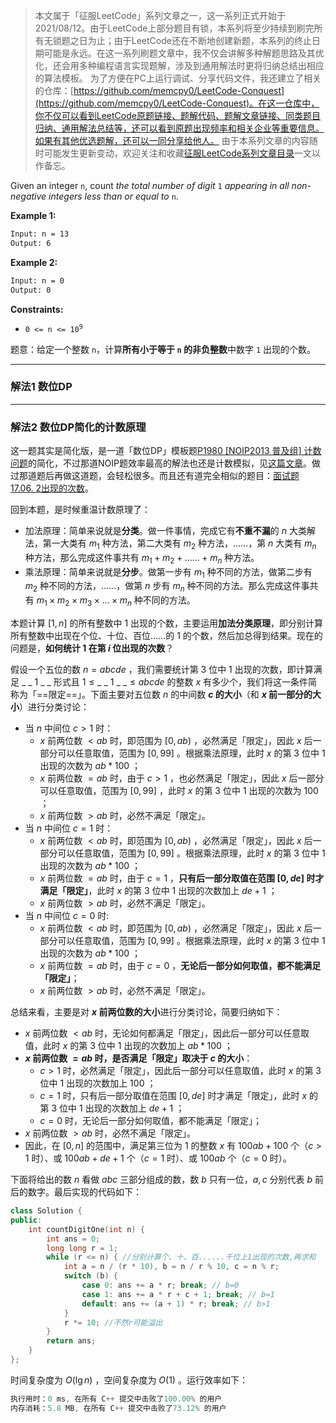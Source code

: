 > 本文属于「征服LeetCode」系列文章之一，这一系列正式开始于2021/08/12。由于LeetCode上部分题目有锁，本系列将至少持续到刷完所有无锁题之日为止；由于LeetCode还在不断地创建新题，本系列的终止日期可能是永远。在这一系列刷题文章中，我不仅会讲解多种解题思路及其优化，还会用多种编程语言实现题解，涉及到通用解法时更将归纳总结出相应的算法模板。
> <b></b>
> 为了方便在PC上运行调试、分享代码文件，我还建立了相关的仓库：[https://github.com/memcpy0/LeetCode-Conquest](https://github.com/memcpy0/LeetCode-Conquest)。在这一仓库中，你不仅可以看到LeetCode原题链接、题解代码、题解文章链接、同类题目归纳、通用解法总结等，还可以看到原题出现频率和相关企业等重要信息。如果有其他优选题解，还可以一同分享给他人。
> <b></b>
> 由于本系列文章的内容随时可能发生更新变动，欢迎关注和收藏[征服LeetCode系列文章目录](https://memcpy0.blog.csdn.net/article/details/119656559)一文以作备忘。

<p>Given an integer <code>n</code>, count <em>the total number of digit </em><code>1</code><em> appearing in all non-negative integers less than or equal to</em> <code>n</code>.</p>

<strong>Example 1:</strong>
```bash
Input: n = 13
Output: 6
```
<strong>Example 2:</strong>
```bash
Input: n = 0
Output: 0
```
<strong>Constraints:</strong>
<ul>
	<li><code>0 &lt;= n &lt;= 10<sup>9</sup></code></li>
</ul>

题意：给定一个整数 <code>n</code>，计算**所有小于等于 <code>n</code> 的非负整数**中数字 <code>1</code> 出现的个数。 

---
### 解法1 数位DP


---
### 解法2 数位DP简化的计数原理
这一题其实是简化版，是一道「数位DP」模板题[P1980 [NOIP2013 普及组] 计数问题](https://www.luogu.com.cn/problem/P1980)的简化，不过那道NOIP题效率最高的解法也还是计数模拟，见[这篇文章](https://memcpy0.blog.csdn.net/article/details/119744908)。做过那道题后再做这道题，会轻松很多。而且还有道完全相似的题目：[面试题 17.06. 2出现的次数](https://leetcode.cn/problems/number-of-2s-in-range-lcci/)。

回到本题，是时候重温计数原理了：
- 加法原理：简单来说就是**分类**。做一件事情，完成它有**不重不漏**的 $n$ 大类解法，第一大类有 $m_1$ 种方法，第二大类有 $m_2$ 种方法，……，第 $n$ 大类有 $m_n$ 种方法，那么完成这件事共有 $m_1+m_2+……+m_n$ 种方法。
- 乘法原理：简单来说就是**分步**。做第一步有 $m_1$ 种不同的方法，做第二步有 $m_2$ 种不同的方法，……，做第 $n$ 步有 $m_n$ 种不同的方法。那么完成这件事共有  $m_1×m_2×m_3×…×m_n$ 种不同的方法。

本题计算 $[1, n]$ 的所有整数中 $1$ 出现的个数，主要运用**加法分类原理**，即分别计算所有整数中出现在个位、十位、百位……的 $1$ 的个数，然后加总得到结果。现在的问题是，**如何统计 $1$ 在第 $i$ 位出现的次数**？

假设一个五位的数 $n = abcde$ ，我们需要统计第 $3$ 位中 $1$ 出现的次数，即计算满足 $\_\ \_\ 1\ \_\ \_$ 形式且 $1 \le \_\ \_\ 1\ \_\ \_ \le abcde$ 的整数 $x$ 有多少个，我们将这一条件简称为「==限定==」。下面主要对五位数 $n$ 的中间数 **$c$ 的大小**（和 **$x$ 前一部分的大小**）进行分类讨论：
- 当 $n$ 中间位 $c \gt 1$ 时：
	- $x$ 前两位数 $< ab$ 时，即范围为 $[0, ab)$ ，必然满足「限定」，因此 $x$ 后一部分可以任意取值，范围为 $[0, 99]$ 。根据乘法原理，此时 $x$ 的第 $3$ 位中 $1$ 出现的次数为 $ab * 100$ ；
	- $x$ 前两位数 $= ab$ 时，由于 $c > 1$ ，也必然满足「限定」，因此 $x$ 后一部分可以任意取值，范围为 $[0, 99]$ ，此时 $x$ 的第 $3$ 位中 $1$ 出现的次数为 $100$ ；
	- $x$ 前两位数 $> ab$ 时，必然不满足「限定」。
- 当 $n$ 中间位 $c = 1$ 时：
	- $x$ 前两位数 $< ab$ 时，即范围为 $[0, ab)$ ，必然满足「限定」，因此 $x$ 后一部分可以任意取值，范围为 $[0, 99]$ 。根据乘法原理，此时 $x$ 的第 $3$ 位中 $1$ 出现的次数为 $ab * 100$ ；
	- $x$ 前两位数 $= ab$ 时，由于 $c = 1$ ，**只有后一部分取值在范围 $[0, de]$ 时才满足「限定」**，此时 $x$ 的第 $3$ 位中 $1$ 出现的次数加上 $de + 1$ ；
	- $x$ 前两位数 $> ab$ 时，必然不满足「限定」。
- 当 $n$ 中间位 $c = 0$ 时:
	- $x$ 前两位数 $< ab$ 时，即范围为 $[0, ab)$ ，必然满足「限定」，因此 $x$ 后一部分可以任意取值，范围为 $[0, 99]$ 。根据乘法原理，此时 $x$ 的第 $3$ 位中 $1$ 出现的次数为 $ab * 100$ ；
	- $x$ 前两位数 $= ab$ 时，由于 $c = 0$ ，**无论后一部分如何取值，都不能满足「限定」**；
	- $x$ 前两位数 $> ab$ 时，必然不满足「限定」。

总结来看，主要是对 **$x$ 前两位数的大小**进行分类讨论，简要归纳如下：
- $x$ 前两位数 $< ab$ 时，无论如何都满足「限定」，因此后一部分可以任意取值，此时 $x$ 的第 $3$ 位中 $1$ 出现的次数加上 $ab * 100$ ；
- **$x$ 前两位数 $= ab$ 时，是否满足「限定」取决于 $c$ 的大小**：
	- $c > 1$ 时，必然满足「限定」，因此后一部分可以任意取值，此时 $x$ 的第 $3$ 位中 $1$ 出现的次数加上 $100$ ；
	- $c = 1$ 时，只有后一部分取值在范围 $[0, de]$ 时才满足「限定」，此时 $x$ 的第 $3$ 位中 $1$ 出现的次数加上 $de + 1$ ；
	-  $c = 0$ 时，无论后一部分如何取值，都不能满足「限定」；
- $x$ 前两位数 $> ab$ 时，必然不满足「限定」。
- 因此，在 $[0, n]$ 的范围中，满足第三位为 $1$ 的整数 $x$ 有 $100ab + 100$ 个（$c>1$ 时）、或 $100ab + de + 1$ 个（$c=1$ 时）、或 $100ab$ 个（$c=0$ 时）。

下面将给出的数 $n$ 看做 $abc$ 三部分组成的数，数 $b$ 只有一位，$a,c$ 分别代表 $b$ 前后的数字。最后实现的代码如下：
```cpp
class Solution {
public:
    int countDigitOne(int n) { 
        int ans = 0;
        long long r = 1;
        while (r <= n) { //分别计算个、十、百......千位上1出现的次数,再求和
            int a = n / (r * 10), b = n / r % 10, c = n % r;
            switch (b) {
                case 0: ans += a * r; break; // b=0
                case 1: ans += a * r + c + 1; break; // b=1
                default: ans += (a + 1) * r; break; // b>1
            }
            r *= 10; //不然r可能溢出
        } 
        return ans;
    } 
};
```
时间复杂度为 $O(\lg n)$ ，空间复杂度为 $O(1)$ 。运行效率如下：
```cpp
执行用时：0 ms, 在所有 C++ 提交中击败了100.00% 的用户
内存消耗：5.8 MB, 在所有 C++ 提交中击败了73.12% 的用户
```
